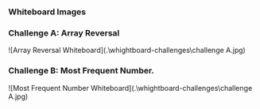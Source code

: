 ### Whiteboard Images

### Challenge A: Array Reversal
![Array Reversal Whiteboard](.\whightboard-challenges\challenge A.jpg)

### Challenge B: Most Frequent Number.
![Most Frequent Number Whiteboard](.\whightboard-challenges\challenge A.jpg)
